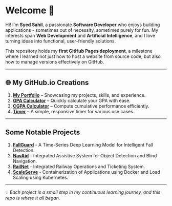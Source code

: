 # Welcome 👋

Hi! I’m **Syed Sahil**, a passionate **Software Developer** who enjoys building applications - sometimes out of necessity, sometimes purely for fun. My interests span **Web Development** and **Artificial Intelligence**, and I love turning ideas into functional, user-friendly solutions.

This repository holds my **first GitHub Pages deployment**, a milestone where I learned not just how to host a website from source code, but also how to manage versions effectively on GitHub.

---

## 🌐 My GitHub.io Creations

1. **[My Portfolio](https://syedsahil80328.github.io/syed-sahil/personals/portfolio.html)** – Showcasing my projects, skills, and experience.
2. **[GPA Calculator](https://SyedSahil80328.github.io/syed-sahil/GPA2/calc.html)** – Quickly calculate your GPA with ease.
3. **[CGPA Calculator](https://SyedSahil80328.github.io/syed-sahil/GPA2/cgpa.html)** – Compute cumulative performance efficiently.
4. **[Timer](https://SyedSahil80328.github.io/syed-sahil/timer/timer.html)** – A simple, responsive timer for various use cases.

---

## Some Notable Projects

1. **[FallGuard](https://github.com/SyedSahil80328/FallGuard)** - A Time-Series Deep Learning Model for Intelligent Fall Detection.
2. **[NavAid](https://github.com/SyedSahil80328/NaiAid)** - Integrated Assistive System for Object Detection and Blind Navigation.
3. **[RailNet](https://github.com/SyedSahil80328/RailNet)** - Integrated Railway Operations and Ticketing System.
4. **[ScaleServe](https://github.com/SyedSahil80328/ScaleServe)** - Containerization of Applications using Docker and Load Scaling using Kubernetes.

---

💡 *Each project is a small step in my continuous learning journey, and this repo is where it all began.*


